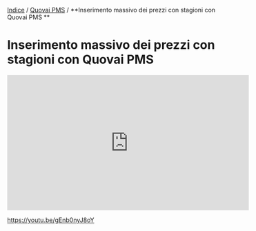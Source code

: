 [Indice](index.md) / [Quovai PMS](quovai-pms-it.md) / **Inserimento massivo dei prezzi con stagioni con Quovai PMS **

# Inserimento massivo dei prezzi con stagioni con Quovai PMS 

<iframe width="560" height="315" src="https://www.youtube.com/embed/gEnb0nyJ8oY" frameborder="0" allow="accelerometer; autoplay; encrypted-media; gyroscope; picture-in-picture" allowfullscreen></iframe>

https://youtu.be/gEnb0nyJ8oY